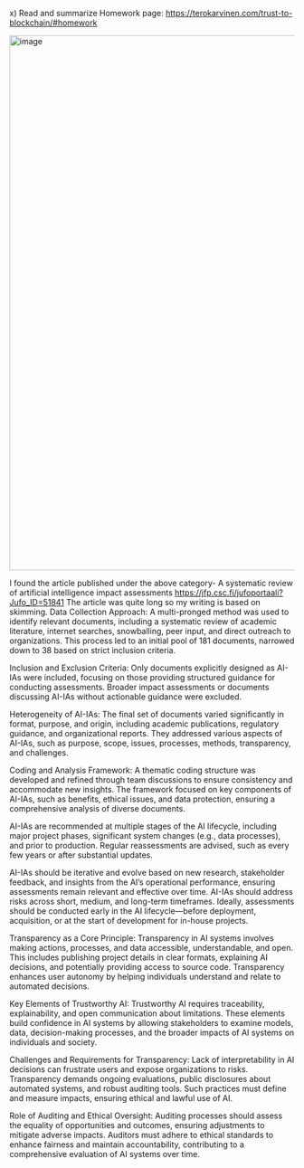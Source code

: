 x) Read and summarize 
Homework page: https://terokarvinen.com/trust-to-blockchain/#homework


<img width="946" alt="image" src="https://github.com/user-attachments/assets/a5085ca0-3a9c-40be-8ad2-332368bf6d2d">

I found the article published under the above category- A systematic review of artificial intelligence impact assessments
https://jfp.csc.fi/jufoportaali?Jufo_ID=51841
The article was quite long so my writing is based on skimming.
Data Collection Approach:
A multi-pronged method was used to identify relevant documents, including a systematic review of academic literature, internet searches, snowballing, peer input, and direct outreach to organizations. This process led to an initial pool of 181 documents, narrowed down to 38 based on strict inclusion criteria.

Inclusion and Exclusion Criteria:
Only documents explicitly designed as AI-IAs were included, focusing on those providing structured guidance for conducting assessments. Broader impact assessments or documents discussing AI-IAs without actionable guidance were excluded.

Heterogeneity of AI-IAs:
The final set of documents varied significantly in format, purpose, and origin, including academic publications, regulatory guidance, and organizational reports. They addressed various aspects of AI-IAs, such as purpose, scope, issues, processes, methods, transparency, and challenges.

Coding and Analysis Framework:
A thematic coding structure was developed and refined through team discussions to ensure consistency and accommodate new insights. The framework focused on key components of AI-IAs, such as benefits, ethical issues, and data protection, ensuring a comprehensive analysis of diverse documents.

AI-IAs are recommended at multiple stages of the AI lifecycle, including major project phases, significant system changes (e.g., data processes), and prior to production. Regular reassessments are advised, such as every few years or after substantial updates.

AI-IAs should be iterative and evolve based on new research, stakeholder feedback, and insights from the AI’s operational performance, ensuring assessments remain relevant and effective over time.
AI-IAs should address risks across short, medium, and long-term timeframes. Ideally, assessments should be conducted early in the AI lifecycle—before deployment, acquisition, or at the start of development for in-house projects.

Transparency as a Core Principle:
Transparency in AI systems involves making actions, processes, and data accessible, understandable, and open. This includes publishing project details in clear formats, explaining AI decisions, and potentially providing access to source code. Transparency enhances user autonomy by helping individuals understand and relate to automated decisions.

Key Elements of Trustworthy AI:
Trustworthy AI requires traceability, explainability, and open communication about limitations. These elements build confidence in AI systems by allowing stakeholders to examine models, data, decision-making processes, and the broader impacts of AI systems on individuals and society.

Challenges and Requirements for Transparency:
Lack of interpretability in AI decisions can frustrate users and expose organizations to risks. Transparency demands ongoing evaluations, public disclosures about automated systems, and robust auditing tools. Such practices must define and measure impacts, ensuring ethical and lawful use of AI.


Role of Auditing and Ethical Oversight:
Auditing processes should assess the equality of opportunities and outcomes, ensuring adjustments to mitigate adverse impacts. Auditors must adhere to ethical standards to enhance fairness and maintain accountability, contributing to a comprehensive evaluation of AI systems over time.




